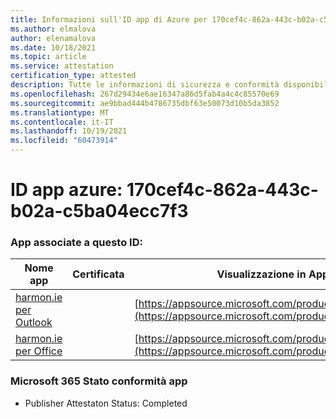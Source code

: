 ```yaml
---
title: Informazioni sull'ID app di Azure per 170cef4c-862a-443c-b02a-c5ba04ecc7f3
ms.author: elmalova
author: elenamalova
ms.date: 10/18/2021
ms.topic: article
ms.service: attestation
certification_type: attested
description: Tutte le informazioni di sicurezza e conformità disponibili per 170cef4c-862a-443c-b02a-c5ba04ecc7f3.
ms.openlocfilehash: 267d29434e6ae16347a86d5fab4a4c4c85570e69
ms.sourcegitcommit: ae9bbad444b4786735dbf63e50073d10b5da3852
ms.translationtype: MT
ms.contentlocale: it-IT
ms.lasthandoff: 10/19/2021
ms.locfileid: "60473914"
---
```

# <a name="azure-app-id-170cef4c-862a-443c-b02a-c5ba04ecc7f3"></a>ID app azure: 170cef4c-862a-443c-b02a-c5ba04ecc7f3


### <a name="apps-associated-with-this-id"></a>App associate a questo ID:
| **Nome app** | **Certificata** | **Visualizzazione in AppSource** |
|--------------|---------------|-----------------------|
| [harmon.ie per Outlook](https://docs.microsoft.com/microsoft-365-app-certification/forward/WA103004101) |  | [https://appsource.microsoft.com/product/office/WA103004101](https://appsource.microsoft.com/product/office/WA103004101) |
| [harmon.ie per Office](https://docs.microsoft.com/microsoft-365-app-certification/forward/WA104381050) |  | [https://appsource.microsoft.com/product/office/WA104381050](https://appsource.microsoft.com/product/office/WA104381050) |

### <a name="microsoft-365-app-compliance-status"></a>Microsoft 365 Stato conformità app
- Publisher Attestaton Status: Completed
